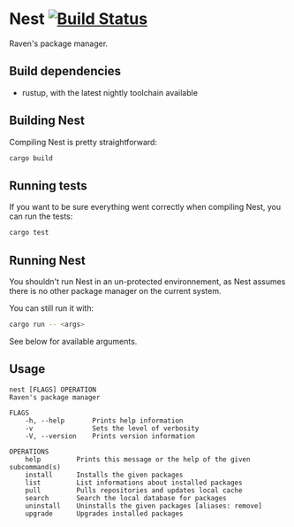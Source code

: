 # Nest [![Build Status](https://travis-ci.org/raven-os/nest.svg?branch=master)](https://travis-ci.org/raven-os/nest)

Raven's package manager.

## Build dependencies
* rustup, with the latest nightly toolchain available

## Building Nest

Compiling Nest is pretty straightforward:

```bash
cargo build
```

## Running tests

If you want to be sure everything went correctly when compiling Nest, you can run the tests:

```bash
cargo test
```

## Running Nest

You shouldn't run Nest in an un-protected environnement, as Nest assumes there is no other package manager on the current system.

You can still run it with:

```bash
cargo run -- <args>
```

See below for available arguments.

## Usage

```
nest [FLAGS] OPERATION
Raven's package manager

FLAGS
    -h, --help       Prints help information
    -v               Sets the level of verbosity
    -V, --version    Prints version information

OPERATIONS
    help         Prints this message or the help of the given subcommand(s)
    install      Installs the given packages
    list         List informations about installed packages
    pull         Pulls repositories and updates local cache
    search       Search the local database for packages
    uninstall    Uninstalls the given packages [aliases: remove]
    upgrade      Upgrades installed packages
```
